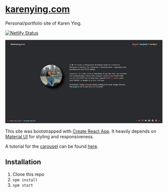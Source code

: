 # [karenying.com](https://karenying.com)

Personal/portfolio site of Karen Ying.

[![Netlify Status](https://api.netlify.com/api/v1/badges/d9b919d2-70aa-4446-827a-966c9ee47c5f/deploy-status)](https://app.netlify.com/sites/karen-ying/deploys)

<img src="./public/preview.png" width="500px">

This site was bootstrapped with [Create React App](https://github.com/facebook/create-react-app). It heavily depends on [Material UI](https://material-ui.com/) for styling and responsiveness.

A tutorial for the [carousel](https://karenying.com/projects) can be found [here](https://levelup.gitconnected.com/adding-transitions-to-a-react-carousel-with-material-ui-b95825653c1b?source=friends_link&sk=4e012ba17cb0e2297c526ce142c6e7fc).

## Installation

1. Clone this repo
2. `npm install`
3. `npm start`
